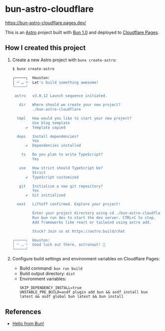 # bun-astro-cloudflare

https://bun-astro-cloudflare.pages.dev/

This is an [Astro](https://astro.build/) project built with [Bun 1.0](https://bun.sh/blog/bun-v1.0) and deployed to [Cloudflare Pages](https://pages.cloudflare.com/).

## How I created this project

1. Create a new Astro project with `bunx create-astro`:

   ```sh
   $ bunx create-astro

   ╭─────╮  Houston:
   │ ◠ ◡ ◠  Let's build something awesome!
   ╰─────╯

    astro   v3.0.12 Launch sequence initiated.

      dir   Where should we create your new project?
            ./bun-astro-cloudflare

     tmpl   How would you like to start your new project?
            Use blog template
         ✔  Template copied

     deps   Install dependencies?
            Yes
         ✔  Dependencies installed

       ts   Do you plan to write TypeScript?
            Yes

      use   How strict should TypeScript be?
            Strict
         ✔  TypeScript customized

      git   Initialize a new git repository?
            Yes
         ✔  Git initialized

     next   Liftoff confirmed. Explore your project!

            Enter your project directory using cd ./bun-astro-cloudflare
            Run bun run dev to start the dev server. CTRL+C to stop.
            Add frameworks like react or tailwind using astro add.

            Stuck? Join us at https://astro.build/chat

   ╭─────╮  Houston:
   │ ◠ ◡ ◠  Good luck out there, astronaut! 🚀
   ╰─────╯
   ```
2. Configure build settings and environment variables on Cloudflare Pages:
   - Build command: `bun run build`
   - Build output directory: `dist`
   - Environment variables:
     ```
     SKIP_DEPENDENCY_INSTALL=true
     UNSTABLE_PRE_BUILD=asdf plugin add bun && asdf install bun latest && asdf global bun latest && bun install
     ```

## References

- [Hello from Bun!](https://blog.otterlord.dev/posts/hello-from-bun/)
